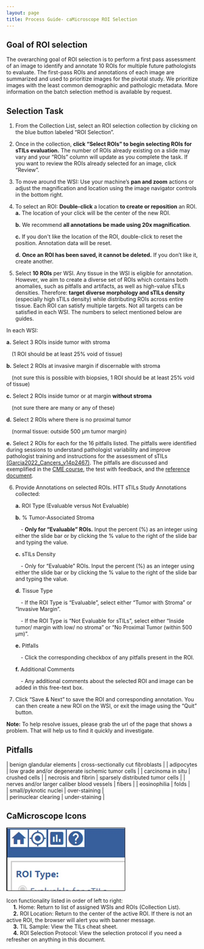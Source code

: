 ```yaml
---
layout: page
title: Process Guide- caMicroscope ROI Selection
---
```


## Goal of ROI selection

The overarching goal of ROI selection is to perform a first pass assessment of an image to identify and annotate 10 ROIs for multiple future pathologists to evaluate.  The first-pass ROIs and annotations of each image are summarized and used to prioritize images for the pivotal study. We prioritize images with the least common demographic and pathologic metadata.  More information on the batch selection method is available by request. 


## Selection Task

1. From the Collection List, select an ROI selection collection by clicking on the blue button labeled “ROI Selection”.  

2. Once in the collection, **click “Select ROIs” to begin selecting ROIs for sTILs evaluation.** The number of ROIs already existing on a slide may vary and your “ROIs” column will update as you complete the task. If you want to review the ROIs already selected for an image, click “Review”.  

3. To move around the WSI: Use your machine’s **pan and zoom** actions or adjust the magnification and location using the image navigator controls in the bottom right. 

4. To select an ROI:  **Double-click** a location **to create or reposition** an ROI.  
    **a.**  The location of your click will be the center of the new ROI.  

    **b.**  We recommend **all annotations be made using 20x magnification**.

    **c.**  If you don't like the location of the ROI, double-click to reset the position. Annotation data will be reset.  

    **d.**  **Once an ROI has been saved, it cannot be deleted.** If you don’t like it, create another.  

5. Select **10 ROIs** per WSI. Any tissue in the WSI is eligible for annotation. However, we aim to create a diverse set of ROIs which contains both anomalies, such as pitfalls and artifacts, as well as high-value sTILs densities. Therefore: **target diverse morphology and sTILs density** (especially high sTILs density) while distributing ROIs across entire tissue. Each ROI can satisfy multiple targets. Not all targets can be satisfied in each WSI. The numbers to select mentioned below are guides. 

In each WSI:  

**a.**  Select 3 ROIs inside tumor with stroma    
            
&emsp;(1 ROI should be at least 25% void of tissue)    

**b.**  Select 2 ROIs at invasive margin if discernable with stroma   

&emsp;(not sure this is possible with biopsies, 1 ROI should be at least 25% void of tissue)   

**c.**  Select 2 ROIs inside tumor or at margin **without stroma**

&emsp;(not sure there are many or any of these)    

**d.**  Select 2 ROIs where there is no proximal tumor   

&emsp;(normal tissue: outside 500 μm tumor margin)

**e.**  Select 2 ROIs for each for the 16 pitfalls listed. The pitfalls were identified during sessions to understand pathologist variability and improve pathologist training and instructions for the assessment of sTILs [(Garcia2022_Cancers_v14p2467)](https://doi.org/10.3390/cancers14102467). The pitfalls are discussed and exemplified in the [CME course](../training-2023/cmeCourse.md), the test with feedback, and the [reference document](../training-2023/feedbackRefDoc.md). 

6. Provide Annotations on selected ROIs.  HTT sTILs Study Annotations collected:   

	**a.**  ROI Type (Evaluable versus Not Evaluable)

    **b.**  % Tumor-Associated Stroma
	    
    &emsp;- **Only for “Evaluable” ROIs.** Input the percent (%) as an integer using either the slide bar or by clicking the % value to the right of the slide bar and typing the value. 
	
    **c.**  sTILs Density 

    &emsp;- Only for “Evaluable” ROIs. Input the percent (%) as an integer using either the slide bar or by clicking the % value to the right of the slide bar and typing the value. 
	
    **d.**  Tissue Type 
	
    &emsp;- If the ROI Type is “Evaluable”, select either “Tumor with Stroma” or “Invasive Margin”.  

	&emsp;- If the ROI Type is “Not Evaluable for sTILs”, select either “Inside tumor/ margin with low/ no stroma” or “No Proximal Tumor (within 500 μm)”.  
	
    **e.**  Pitfalls
	
    &emsp;- Click the corresponding checkbox of any pitfalls present in the ROI. 
	
    **f.**  Additional Comments
	
    &emsp;- Any additional comments about the selected ROI and image can be added in this free-text box.
	
7. Click “Save & Next” to save the ROI and corresponding annotation. You can then create a new ROI on the WSI, or exit the image using the “Quit” button. 


**Note:** To help resolve issues, please grab the url of the page that shows a problem. That will help us to find it quickly and investigate.

## Pitfalls

| benign glandular elements	| cross-sectionally cut fibroblasts | 
| adipocytes | low grade and/or degenerate ischemic tumor cells | 
| carcinoma in situ | crushed cells | 
| necrosis and fibrin | sparsely distributed tumor cells | 
| nerves and/or larger caliber blood vessels | fibers | 
| eosinophilia | folds |  
| small/pyknotic nuclei	| over-staining |  
| perinuclear clearing | under-staining | 


## CaMicroscope Icons

![caMicroscope Icons](./pdfs-images/camic-processGuide/camic-roiSelection-icons.jpg)

Icon functionality listed in order of left to right:  
    &emsp; **1.** Home: Return to list of assigned WSIs and ROIs (Collection List).     
    &emsp; **2.** ROI Location: Return to the center of the active ROI. If there is not an active ROI, the browser will alert you with banner message.     
    &emsp; **3.** TIL Sample: View the TILs cheat sheet.      
    &emsp; **4.** ROI Selection Protocol: View the selection protocol if you need a refresher on anything in this document.          
    